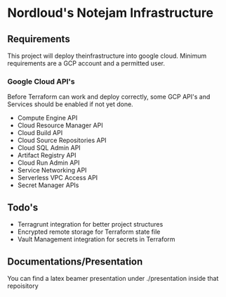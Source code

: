 # Nordloud's Notejam Infrastructure

## Requirements

This project will deploy theinfrastructure into google cloud. Minimum requirements are a GCP account and a permitted user.

### Google Cloud API's
Before Terraform can work and deploy correctly, some GCP API's and Services should be enabled if not yet done.

* Compute Engine API
* Cloud Resource Manager API 
* Cloud Build API
* Cloud Source Repositories API
* Cloud SQL Admin API
* Artifact Registry API
* Cloud Run Admin API
* Service Networking API
* Serverless VPC Access API
* Secret Manager APIs

## Todo's

* Terragrunt integration for better project structures
* Encrypted remote storage for Terraform state file
* Vault Management integration for secrets in Terraform

## Documentations/Presentation
You can find a latex beamer presentation under ./presentation inside that repoisitory
